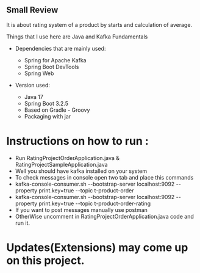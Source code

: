 ## Small Review

It is about rating system of a product by starts and calculation of average. 

Things that I use here are Java and Kafka Fundamentals

- Dependencies that are mainly used: 
  - Spring for Apache Kafka
  - Spring Boot DevTools
  - Spring Web

- Version used:
  - Java 17 
  - Spring Boot 3.2.5
  - Based on Gradle - Groovy
  - Packaging with jar
# Instructions on how to run : 

- Run RatingProjectOrderApplication.java & RatingProjectSampleApplication.java 
- Well you should have kafka installed on your system
- To check messages in console open two tab and place this commands
- kafka-console-consumer.sh --bootstrap-server localhost:9092 --property print.key=true --topic t-product-order
- kafka-console-consumer.sh --bootstrap-server localhost:9092 --property print.key=true --topic t-product-order-rating
- If you want to post messages manually use postman 
- OtherWise uncomment in RatingProjectOrderApplication.java code and run it.



# Updates(Extensions) may come up on this project.